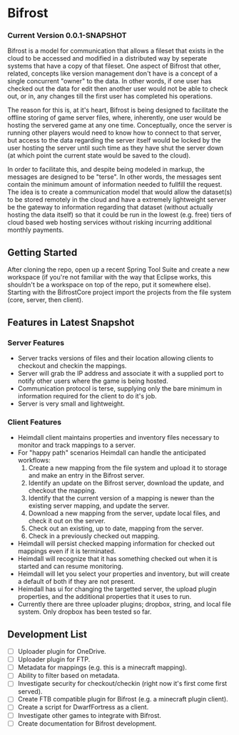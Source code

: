 # Bifrost
### Current Version 0.0.1-SNAPSHOT

Bifrost is a model for communication that allows a fileset that exists in the cloud to be accessed and modified in a distributed way by seperate systems that have a copy of that fileset.
One aspect of Bifrost that other, related, concepts like version management don't have is a concept of a single concurrent "owner" to the data. In other words, if one user has checked out the data for edit then another user would not be able to check out, or in, any changes till the first user has completed his operations.

The reason for this is, at it's heart, Bifrost is being designed to facilitate the offline storing of game server files, where, inherently, one user would be hosting the servered game at any one time. Conceptually, once the server is running other players would need to know how to connect to that server, but access to the data regarding the server itself would be locked by the user hosting the server until such time as they have shut the server down (at which point the current state would be saved to the cloud).

In order to facilitate this, and despite being modeled in markup, the messages are designed to be "terse". In other words, the messages sent contain the minimum amount of information needed to fullfill the request. The idea is to create a communication model that would allow the dataset(s) to be stored remotely in the cloud and have a extremely lightweight server be the gateway to information regarding that dataset (without actually hosting the data itself) so that it could be run in the lowest (e.g. free) tiers of cloud based web hosting services without risking incurring additional monthly payments.

## Getting Started
After cloning the repo, open up a recent Spring Tool Suite and create a new workspace (if you're not familiar with the way that Eclipse works, this shouldn't be a workspace on top of the repo, put it somewhere else).
Starting with the BifrostCore project import the projects from the file system (core, server, then client).

## Features in Latest Snapshot
### Server Features
- Server tracks versions of files and their location allowing clients to checkout and checkin the mappings.
- Server will grab the IP address and associate it with a supplied port to notify other users where the game is being hosted.
- Communication protocol is terse, supplying only the bare minimum in information required for the client to do it's job.
- Server is very small and lightweight.

### Client Features
- Heimdall client maintains properties and inventory files necessary to monitor and track mappings to a server.
- For "happy path" scenarios Heimdall can handle the anticipated workflows:
	1. Create a new mapping from the file system and upload it to storage and make an entry in the Bifrost server.
	2. Identify an update on the Bifrost server, download the update, and checkout the mapping.
	3. Identify that the current version of a mapping is newer than the existing server mapping, and update the server.
	4. Download a new mapping from the server, update local files, and check it out on the server.
	5. Check out an existing, up to date, mapping from the server.
	6. Check in a previously checked out mapping.
- Heimdall will persist checked mapping information for checked out mappings even if it is terminated.
- Heimdall will recognize that it has something checked out when it is started and can resume monitoring.
- Heimdall will let you select your properties and inventory, but will create a default of both if they are not present.
- Heimdall has ui for changing the targetted server, the upload plugin properties, and the additional properties that it uses to run.
- Currently there are three uploader plugins; dropbox, string, and local file system. Only dropbox has been tested so far.

## Development List
- [ ] Uploader plugin for OneDrive.
- [ ] Uploader plugin for FTP.
- [ ] Metadata for mappings (e.g. this is a minecraft mapping).
- [ ] Ability to filter based on metadata.
- [ ] Investigate security for checkout/checkin (right now it's first come first served).
- [ ] Create FTB compatible plugin for Bifrost (e.g. a minecraft plugin client).
- [ ] Create a script for DwarfFortress as a client.
- [ ] Investigate other games to integrate with Bifrost.
- [ ] Create documentation for Bifrost development.